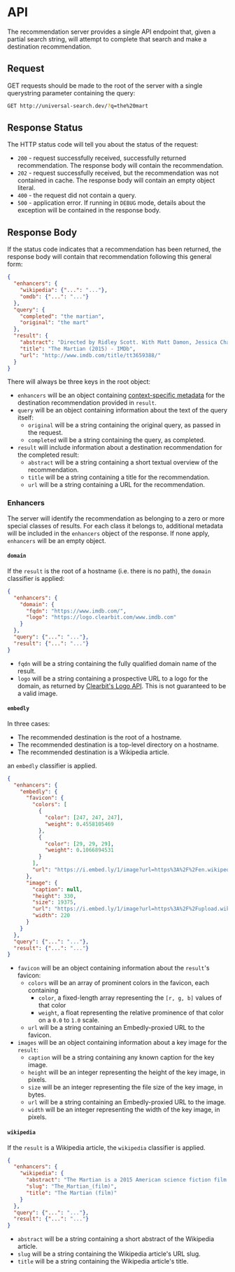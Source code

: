 # API

The recommendation server provides a single API endpoint that, given a partial search string, will attempt to complete that search and make a destination recommendation.


## Request

GET requests should be made to the root of the server with a single querystring parameter containing the query:

```bash
GET http://universal-search.dev/?q=the%20mart
```

## Response Status

The HTTP status code will tell you about the status of the request:

* `200` - request successfully received, successfully returned recommendation. The response body will contain the recommendation.
* `202` - request successfully received, but the recommendation was not contained in cache. The response body will contain an empty object literal.
* `400` - the request did not contain a query.
* `500` - application error. If running in `DEBUG` mode, details about the exception will be contained in the response body.


## Response Body

If the status code indicates that a recommendation has been returned, the response body will contain that recommendation following this general form:

```json
{
  "enhancers": {
    "wikipedia": {"...": "..."},
    "omdb": {"...": "..."}
  },
  "query": {
    "completed": "the martian",
    "original": "the mart"
  },
  "result": {
    "abstract": "Directed by Ridley Scott. With Matt Damon, Jessica Chastain, Kristen Wiig, Kate Mara. During a manned mission to Mars, Astronaut Mark Watney is presumed dead after a...",
    "title": "The Martian (2015) - IMDb",
    "url": "http://www.imdb.com/title/tt3659388/"
  }
}
```

There will always be three keys in the root object:

* `enhancers` will be an object containing [context-specific metadata](#enhancers) for the destination recommendation provided in `result`.
* `query` will be an object containing information about the text of the query itself:
    * `original` will be a string containing the original query, as passed in the request.
    * `completed` will be a string containing the query, as completed.
* `result` will include information about a destination recommendation for the completed result:
    * `abstract` will be a string containing a short textual overview of the recommendation.
    * `title` will be a string containing a title for the recommendation.
    * `url` will be a string containing a URL for the recommendation.


### Enhancers

The server will identify the recommendation as belonging to a zero or more special classes of results. For each class it belongs to, additional metadata will be included in the `enhancers` object of the response. If none apply, `enhancers` will be an empty object.


#### `domain`

If the `result` is the root of a hostname (i.e. there is no path), the `domain` classifier is applied:

```json
{
  "enhancers": {
    "domain": {
      "fqdn": "https://www.imdb.com/",
      "logo": "https://logo.clearbit.com/www.imdb.com"
    }
  },
  "query": {"...": "..."},
  "result": {"...": "..."}
}
```

* `fqdn` will be a string containing the fully qualified domain name of the result.
* `logo` will be a string containing a prospective URL to a logo for the domain, as returned by [Clearbit's Logo API](https://clearbit.com/docs#logo-api). This is not guaranteed to be a valid image.


#### `embedly`

In three cases:

* The recommended destination is the root of a hostname.
* The recommended destination is a top-level directory on a hostname.
* The recommended destination is a Wikipedia article.

an `embedly` classifier is applied.

```json
{
  "enhancers": {
    "embedly": {
      "favicon": {
        "colors": [
          {
            "color": [247, 247, 247],
            "weight": 0.4558105469
          },
          {
            "color": [29, 29, 29],
            "weight": 0.1066894531
          }
        ],
        "url": "https://i.embed.ly/1/image?url=https%3A%2F%2Fen.wikipedia.org%2Fstatic%2Ffavicon%2Fwikipedia.ico&key=11ecbb09b10d4f8cb59beb77741c7105"
      },
      "image": {
        "caption": null,
        "height": 330,
        "size": 19375,
        "url": "https://i.embed.ly/1/image?url=https%3A%2F%2Fupload.wikimedia.org%2Fwikipedia%2Fen%2Fthumb%2Fc%2Fcd%2FThe_Martian_film_poster.jpg%2F220px-The_Martian_film_poster.jpg&key=11ecbb09b10d4f8cb59beb77741c7105",
        "width": 220
      }
    }
  },
  "query": {"...": "..."},
  "result": {"...": "..."}
}
```

* `favicon` will be an object containing information about the `result`'s favicon:
    * `colors` will be an array of prominent colors in the favicon, each containing
        * `color`, a fixed-length array representing the `[r, g, b]` values of that color
        * `weight`, a float representing the relative prominence of that color on a `0.0`
 to `1.0` scale.
    * `url` will be a string containing an Embedly-proxied URL to the favicon.
* `images` will be an object containing information about a key image for the `result`:
    * `caption` will be a string containing any known caption for the key image.
    * `height` will be an integer representing the height of the key image, in pixels.
    * `size` will be an integer representing the file size of the key image, in bytes.
    * `url` will be a string containing an Embedly-proxied URL to the image.
    * `width` will be an integer representing the width of the key image, in pixels.


#### `wikipedia`

If the `result` is a Wikipedia article, the `wikipedia` classifier is applied.

```json
{
  "enhancers": {
    "wikipedia": {
      "abstract": "The Martian is a 2015 American science fiction film directed by Ridley Scott and starring Matt Damon. The film is based on Andy Weir's 2011 novel The Martian, which was adapted into a screenplay by Drew Goddard. Damon stars as an astronaut who is mistakenly presumed dead and left behind on Mars. The film depicts his struggle to survive and others' efforts to rescue him. The film's ensemble cast also features Jessica Chastain, Kristen Wiig, Jeff Daniels, Michael Pe\u00f1a, Kate Mara, Sean Bean, Sebastian Stan, Aksel Hennie, and Chiwetel Ejiofor.\nProducer Simon Kinberg began developing the film after 20th Century Fox optioned the novel in March 2013. Drew Goddard adapted the novel into a screenplay and was initially attached to direct, but the film did not move forward. Scott replaced Goddard, and with Damon in place as the main character, production was approved. Filming began in November 2014 and lasted approximately 70 days. Approximately 20 sets were built on a sound stage in Budapest, Hungary, one of the largest in the world. Wadi Rum in Jordan was also used as a practical backdrop for filming.\nThe film premiered at the 2015 Toronto International Film Festival on September 11, 2015. 20th Century Fox released the film in theaters in the United States on October 2, 2015. The film was released in 2D, 3D, IMAX 3D and 4DX. The film received positive reviews and has grossed over $598 million worldwide, becoming Scott's highest-grossing film to date, as well as the tenth-highest-grossing film of 2015. It received several accolades, including the Golden Globe Award for Best Motion Picture \u2013 Musical or Comedy, and seven Academy Award nominations, including Best Picture and Best Adapted Screenplay for Goddard. For his performance, Damon received several awards nominations, including the Academy Award for Best Actor, the BAFTA for Best Actor, the Critic's Choice Award for Best Actor, and he won the Golden Globe for Best Actor in a Musical or Comedy.",
      "slug": "The_Martian_(film)",
      "title": "The Martian (film)"
    }
  },
  "query": {"...": "..."},
  "result": {"...": "..."}
}
```

* `abstract` will be a string containing a short abstract of the Wikipedia article.
* `slug` will be a string containing the Wikipedia article's URL slug.
* `title` will be a string containing the Wikipedia article's title.
